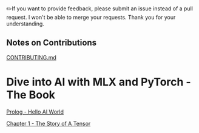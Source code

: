 ✏️If you want to provide feedback, please submit an issue instead of a pull request. I won't be able to merge your requests. Thank you for your understanding.

Notes on Contributions
----------------------
[CONTRIBUTING.md](../CONTRIBUTING.md)

# Dive into AI with MLX and PyTorch - The Book

[Prolog - Hello AI World](000-hello-ai-world/README.md)

[Chapter 1 - The Story of A Tensor](001-story-of-a-tensor/README.md)